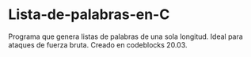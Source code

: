 # Lista-de-palabras-en-C
Programa que genera listas de palabras de una sola longitud. Ideal para ataques de fuerza bruta. Creado en codeblocks 20.03.
